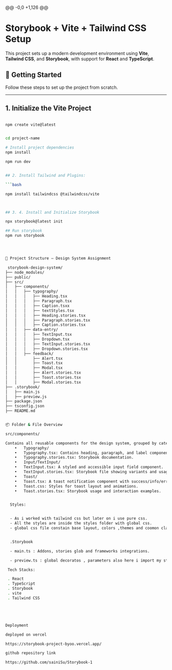 @@ -0,0 +1,126 @@
# Storybook + Vite + Tailwind CSS Setup

This project sets up a modern development environment using **Vite**, **Tailwind CSS**, and **Storybook**, with support for **React** and **TypeScript**.

## 🚀 Getting Started

Follow these steps to set up the project from scratch.

---

## 1. Initialize the Vite Project

```bash

npm create vite@latest


cd project-name

# Install project dependencies
npm install

npm run dev


## 2. Install Tailwind and Plugins:

```bash

npm install tailwindcss @tailwindcss/vite



## 3. 4. Install and Initialize Storybook

npx storybook@latest init

## Run storybook 
npm run storybook




📁 Project Structure – Design System Assignment

 storybook-design-system/
├── node_modules/
├── public/
├── src/
│   ├── components/
│   │   ├── typography/
│   │   │   ├── Heading.tsx
│   │   │   ├── Paragraph.tsx
│   │   │   ├── Caption.tsxx
│   │   │   ├── textStyles.tsx
│   │   │   ├── Heading.stories.tsx
│   │   │   ├── Paragraph.stories.tsx
│   │   │   ├── Caption.stories.tsx
│   │   ├── data-entry/
│   │   │   ├── TextInput.tsx
│   │   │   ├── Dropdown.tsx
│   │   │   ├── TextInput.stories.tsx
│   │   │   ├── Dropdown.stories.tsx
│   │   ├── feedback/
│   │       ├── Alert.tsx
│   │       ├── Toast.tsx
│   │       ├── Modal.tsx
│   │       ├── Alert.stories.tsx
│   │       ├── Toast.stories.tsx
│   │       ├── Modal.stories.tsx
├── .storybook/
│   ├── main.js
│   ├── preview.js
├── package.json
├── tsconfig.json
├── README.md


📦 Folder & File Overview

src/components/

Contains all reusable components for the design system, grouped by category:
	•	Typography/
	•	Typography.tsx: Contains heading, paragraph, and label components.
	•	Typography.stories.tsx: Storybook documentation.
	•	Input/TextInput/
	•	TextInput.tsx: A styled and accessible input field component.
	•	TextInput.stories.tsx: Storybook file showing variants and usage.
	•	Toast/
	•	Toast.tsx: A toast notification component with success/info/error variants.
	•	Toast.css: Styles for toast layout and animations.
	•	Toast.stories.tsx: Storybook usage and interaction examples.


  Styles:


  - As i worked with tailwind css but later on i use pure css.
  - All the styles are inside the styles folder with global css.
  - global css file constain base layout, colors ,themes and coomon classes for different components.


  .Storybook

  - main.ts : Addons, stories glob and frameworks integrations.

  - preview.ts : global decoratos , parameters also here i import my style file as well to style my component.

 Tech Stacks:

 . React
 . TypeScript
 . Storybook
 . vite
 . Tailwind CSS





Deployment

deployed on vercel

https://storybook-project-byoo.vercel.app/

github repository link 

https://github.com/sainiSu/Storybook-1



